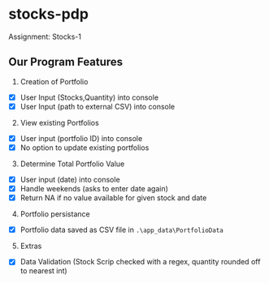 # stocks-pdp
Assignment: Stocks-1

## Our Program Features

1. Creation of Portfolio
  - [x] User Input (Stocks,Quantity) into console
  - [x] User Input (path to external CSV) into console

2. View existing Portfolios
  - [x] User input (portfolio ID) into console
  - [x] No option to update existing portfolios

3. Determine Total Portfolio Value
  - [x] User input (date) into console
  - [x] Handle weekends (asks to enter date again)
  - [x] Return NA if no value available for given stock and date

4. Portfolio persistance
  - [x] Portfolio data saved as CSV file in `.\app_data\PortfolioData`

5. Extras
  - [x] Data Validation (Stock Scrip checked with a regex, quantity rounded off to nearest int)
